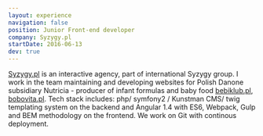 ```yaml
---
layout: experience
navigation: false
position: Junior Front-end developer
company: Syzygy.pl
startDate: 2016-06-13
dev: true
---
```


[Syzygy.pl](https://syzygy.pl) is an interactive agency, part of international Syzygy group. I work in the team maintaining and developing websites for Polish Danone subsidiary Nutricia - producer of infant formulas and baby food [bebiklub.pl](https://bebiklub.pl), [bobovita.pl](https://bobovitta.pl). Tech stack includes: php/ symfony2 / Kunstman CMS/
twig templating system on the backend and <span class="decorate-word">Angular 1.4</span>
with <span class="decorate-word">ES6</span>, Webpack, Gulp and <span class="decorate-word">BEM</span> methodology on the frontend. We work on <span class="decorate-word">Git</span> with continous deployment.

